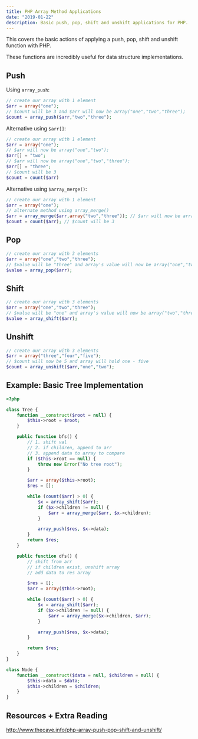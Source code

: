 ```yaml
---
title: PHP Array Method Applications
date: "2019-01-22"
description: Basic push, pop, shift and unshift applications for PHP.
---
```


This covers the basic actions of applying a push, pop, shift and unshift function with PHP.

These functions are incredibly useful for data structure implementations.

<Ad />

## Push

Using `array_push`:

```php
// create our array with 1 element
$arr = array("one");
// $count will be 3 and $arr will now be array("one","two","three");
$count = array_push($arr,"two","three");
```

Alternative using `$arr[]`:

```php
// create our array with 1 element
$arr = array("one");
// $arr will now be array("one","two");
$arr[] = "two";
// $arr will now be array("one","two","three");
$arr[] = "three";
// $count will be 3
$count = count($arr)
```

Alternative using `$array_merge()`:

```php
// create our array with 1 element
$arr = array("one");
// alternate method using array_merge()
$arr = array_merge($arr,array("two","three")); // $arr will now be array("one","two","three");
$count = count($arr); // $count will be 3
```

<Ad />

## Pop

```php
// create our array with 3 elements
$arr = array("one","two","three");
// $value will be "three" and array's value will now be array("one","two");
$value = array_pop($arr);
```

<Ad />

## Shift

```php
// create our array with 3 elements
$arr = array("one","two","three");
// $value will be "one" and array's value will now be array("two","three");
$value = array_shift($arr);
```

<Ad />

## Unshift

```php
// create our array with 3 elements
$arr = array("three","four","five");
// $count will now be 5 and array will hold one - five
$count = array_unshift($arr,"one","two");
```

<Ad />

## Example: Basic Tree Implementation

```php
<?php

class Tree {
    function __construct($root = null) {
        $this->root = $root;
    }

    public function bfs() {
        // 1. shift val
        // 2. if children, append to arr
        // 3. append data to array to compare
        if ($this->root == null) {
            throw new Error("No tree root");
        }

        $arr = array($this->root);
        $res = [];

        while (count($arr) > 0) {
            $x = array_shift($arr);
            if ($x->children != null) {
                $arr = array_merge($arr, $x->children);
            }

            array_push($res, $x->data);
        }
        return $res;
    }

    public function dfs() {
        // shift from arr
        // if children exist, unshift array
        // add data to res array

        $res = [];
        $arr = array($this->root);

        while (count($arr) > 0) {
            $x = array_shift($arr);
            if ($x->children != null) {
                $arr = array_merge($x->children, $arr);
            }

            array_push($res, $x->data);
        }

        return $res;
    }
}

class Node {
    function __construct($data = null, $children = null) {
        $this->data = $data;
        $this->children = $children;
    }
}
```

<Ad />

## Resources + Extra Reading

http://www.thecave.info/php-array-push-pop-shift-and-unshift/
